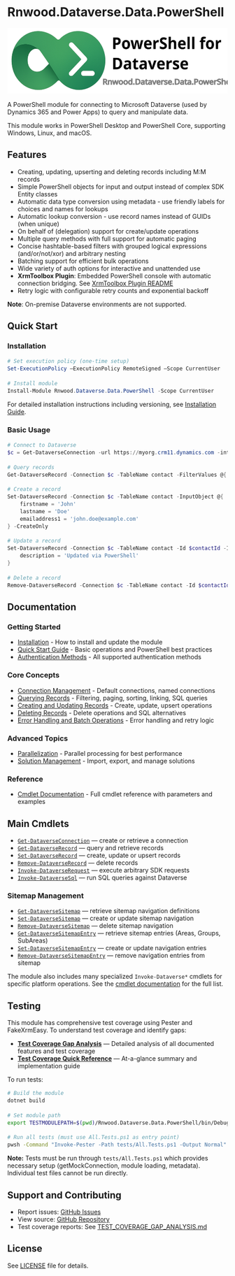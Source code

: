 # Rnwood.Dataverse.Data.PowerShell

<img src="logo.svg" height=150/>

A PowerShell module for connecting to Microsoft Dataverse (used by Dynamics 365 and Power Apps) to query and manipulate data.

This module works in PowerShell Desktop and PowerShell Core, supporting Windows, Linux, and macOS.

## Features

- Creating, updating, upserting and deleting records including M:M records
- Simple PowerShell objects for input and output instead of complex SDK Entity classes
- Automatic data type conversion using metadata - use friendly labels for choices and names for lookups
- Automatic lookup conversion - use record names instead of GUIDs (when unique)
- On behalf of (delegation) support for create/update operations
- Multiple query methods with full support for automatic paging
- Concise hashtable-based filters with grouped logical expressions (and/or/not/xor) and arbitrary nesting
- Batching support for efficient bulk operations
- Wide variety of auth options for interactive and unattended use
- **XrmToolbox Plugin**: Embedded PowerShell console with automatic connection bridging. See [XrmToolbox Plugin README](Rnwood.Dataverse.Data.PowerShell.XrmToolboxPlugin/README.md)
- Retry logic with configurable retry counts and exponential backoff

**Note**: On-premise Dataverse environments are not supported.

## Quick Start

### Installation

```powershell
# Set execution policy (one-time setup)
Set-ExecutionPolicy –ExecutionPolicy RemoteSigned –Scope CurrentUser

# Install module
Install-Module Rnwood.Dataverse.Data.PowerShell -Scope CurrentUser
```

For detailed installation instructions including versioning, see [Installation Guide](docs/getting-started/installation.md).

### Basic Usage

```powershell
# Connect to Dataverse
$c = Get-DataverseConnection -url https://myorg.crm11.dynamics.com -interactive

# Query records
Get-DataverseRecord -Connection $c -TableName contact -FilterValues @{ lastname = 'Smith' }

# Create a record
Set-DataverseRecord -Connection $c -TableName contact -InputObject @{ 
    firstname = 'John'
    lastname = 'Doe'
    emailaddress1 = 'john.doe@example.com'
} -CreateOnly

# Update a record
Set-DataverseRecord -Connection $c -TableName contact -Id $contactId -InputObject @{ 
    description = 'Updated via PowerShell'
}

# Delete a record
Remove-DataverseRecord -Connection $c -TableName contact -Id $contactId
```

## Documentation

### Getting Started
- [Installation](docs/getting-started/installation.md) - How to install and update the module
- [Quick Start Guide](docs/getting-started/quickstart.md) - Basic operations and PowerShell best practices
- [Authentication Methods](docs/getting-started/authentication.md) - All supported authentication methods

### Core Concepts
- [Connection Management](docs/core-concepts/connections.md) - Default connections, named connections
- [Querying Records](docs/core-concepts/querying.md) - Filtering, paging, sorting, linking, SQL queries
- [Creating and Updating Records](docs/core-concepts/creating-updating.md) - Create, update, upsert operations
- [Deleting Records](docs/core-concepts/deleting.md) - Delete operations and SQL alternatives
- [Error Handling and Batch Operations](docs/core-concepts/error-handling.md) - Error handling and retry logic

### Advanced Topics
- [Parallelization](docs/advanced/parallelization.md) - Parallel processing for best performance
- [Solution Management](docs/advanced/solution-management.md) - Import, export, and manage solutions

### Reference
- [Cmdlet Documentation](Rnwood.Dataverse.Data.PowerShell/docs/) - Full cmdlet reference with parameters and examples

## Main Cmdlets

- [`Get-DataverseConnection`](Rnwood.Dataverse.Data.PowerShell/docs/Get-DataverseConnection.md) — create or retrieve a connection
- [`Get-DataverseRecord`](Rnwood.Dataverse.Data.PowerShell/docs/Get-DataverseRecord.md) — query and retrieve records
- [`Set-DataverseRecord`](Rnwood.Dataverse.Data.PowerShell/docs/Set-DataverseRecord.md) — create, update or upsert records
- [`Remove-DataverseRecord`](Rnwood.Dataverse.Data.PowerShell/docs/Remove-DataverseRecord.md) — delete records
- [`Invoke-DataverseRequest`](Rnwood.Dataverse.Data.PowerShell/docs/Invoke-DataverseRequest.md) — execute arbitrary SDK requests
- [`Invoke-DataverseSql`](Rnwood.Dataverse.Data.PowerShell/docs/Invoke-DataverseSql.md) — run SQL queries against Dataverse

### Sitemap Management

- [`Get-DataverseSitemap`](Rnwood.Dataverse.Data.PowerShell/docs/Get-DataverseSitemap.md) — retrieve sitemap navigation definitions
- [`Set-DataverseSitemap`](Rnwood.Dataverse.Data.PowerShell/docs/Set-DataverseSitemap.md) — create or update sitemap navigation
- [`Remove-DataverseSitemap`](Rnwood.Dataverse.Data.PowerShell/docs/Remove-DataverseSitemap.md) — delete sitemap navigation
- [`Get-DataverseSitemapEntry`](Rnwood.Dataverse.Data.PowerShell/docs/Get-DataverseSitemapEntry.md) — retrieve sitemap entries (Areas, Groups, SubAreas)
- [`Set-DataverseSitemapEntry`](Rnwood.Dataverse.Data.PowerShell/docs/Set-DataverseSitemapEntry.md) — create or update navigation entries
- [`Remove-DataverseSitemapEntry`](Rnwood.Dataverse.Data.PowerShell/docs/Remove-DataverseSitemapEntry.md) — remove navigation entries from sitemap

The module also includes many specialized `Invoke-Dataverse*` cmdlets for specific platform operations. See the [cmdlet documentation](Rnwood.Dataverse.Data.PowerShell/docs/) for the full list.

## Testing

This module has comprehensive test coverage using Pester and FakeXrmEasy. To understand test coverage and identify gaps:

- **[Test Coverage Gap Analysis](TEST_COVERAGE_GAP_ANALYSIS.md)** — Detailed analysis of all documented features and test coverage
- **[Test Coverage Quick Reference](TEST_COVERAGE_QUICK_REFERENCE.md)** — At-a-glance summary and implementation guide

To run tests:

```bash
# Build the module
dotnet build

# Set module path
export TESTMODULEPATH=$(pwd)/Rnwood.Dataverse.Data.PowerShell/bin/Debug/netstandard2.0

# Run all tests (must use All.Tests.ps1 as entry point)
pwsh -Command "Invoke-Pester -Path tests/All.Tests.ps1 -Output Normal"
```

**Note:** Tests must be run through `tests/All.Tests.ps1` which provides necessary setup (getMockConnection, module loading, metadata). Individual test files cannot be run directly.

## Support and Contributing

- Report issues: [GitHub Issues](https://github.com/rnwood/Rnwood.Dataverse.Data.PowerShell/issues)
- View source: [GitHub Repository](https://github.com/rnwood/Rnwood.Dataverse.Data.PowerShell)
- Test coverage reports: See [TEST_COVERAGE_GAP_ANALYSIS.md](TEST_COVERAGE_GAP_ANALYSIS.md)

## License

See [LICENSE](LICENSE) file for details.
